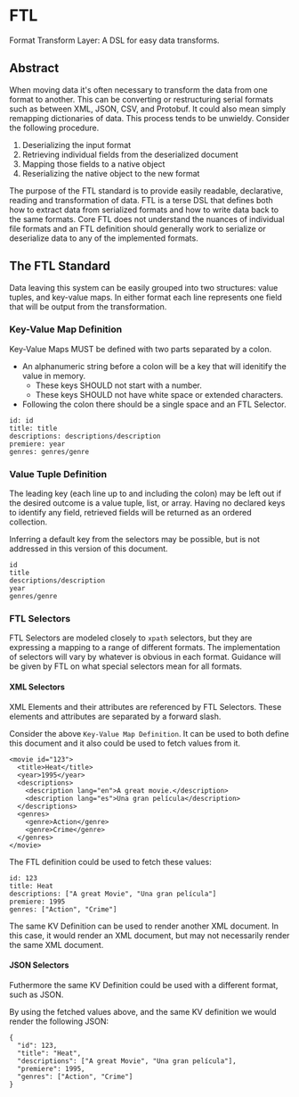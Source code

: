 # FTL
Format Transform Layer: A DSL for easy data transforms.

## Abstract

When moving data it's often necessary to transform the data from one format to another.  This can be converting or restructuring serial formats such as between XML, JSON, CSV, and Protobuf.  It could also mean simply remapping dictionaries of data.  This process tends to be unwieldy.  Consider the following procedure.

1. Deserializing the input format
2. Retrieving individual fields from the deserialized document
3. Mapping those fields to a native object
4. Reserializing the native object to the new format

The purpose of the FTL standard is to provide easily readable, declarative, reading and transformation of data.  FTL is a terse DSL that defines both how to extract data from serialized formats and how to write data back to the same formats.  Core FTL does not understand the nuances of individual file formats and an FTL definition should generally work to serialize or deserialize data to any of the implemented formats.

## The FTL Standard

Data leaving this system can be easily grouped into two structures: value tuples, and key-value maps.  In either format each line represents one field that will be output from the transformation.

### Key-Value Map Definition

Key-Value Maps MUST be defined with two parts separated by a colon.  

* An alphanumeric string before a colon will be a key that will idenitify the value in memory.
  * These keys SHOULD not start with a number.
  * These keys SHOULD not have white space or extended characters.
* Following the colon there should be a single space and an FTL Selector.

```
id: id
title: title
descriptions: descriptions/description
premiere: year
genres: genres/genre
```

### Value Tuple Definition

The leading key (each line up to and including the colon) may be left out if the desired outcome is a value tuple, list, or array.  Having no declared keys to identify any field, retrieved fields will be returned as an ordered collection.  

Inferring a default key from the selectors may be possible, but is not addressed in this version of this document.

```
id
title
descriptions/description
year
genres/genre
```


### FTL Selectors

FTL Selectors are modeled closely to `xpath` selectors, but they are expressing a mapping to a range of different formats.  The implementation of selectors will vary by whatever is obvious in each format.  Guidance will be given by FTL on what special selectors mean for all formats.

#### XML Selectors

XML Elements and their attributes are referenced by FTL Selectors.  These elements and attributes are separated by a forward slash.

Consider the above `Key-Value Map Definition`.  It can be used to both define this document and it also could be used to fetch values from it.

```
<movie id="123">
  <title>Heat</title>
  <year>1995</year>
  <descriptions>
    <description lang="en">A great movie.</description>
    <description lang="es">Una gran película</description>
  </descriptions>
  <genres>
    <genre>Action</genre>
    <genre>Crime</genre>
  </genres>
</movie>
```

The FTL definition could be used to fetch these values:

```
id: 123
title: Heat
descriptions: ["A great Movie", "Una gran película"]
premiere: 1995
genres: ["Action", "Crime"]
```

The same KV Definition can be used to render another XML document.  In this case, it would render an XML document, but may not necessarily render the same XML document.

#### JSON Selectors

Futhermore the same KV Definition could be used with a different format, such as JSON.

By using the fetched values above, and the same KV definition we would render the following JSON:

```
{
  "id": 123,
  "title": "Heat",
  "descriptions": ["A great Movie", "Una gran película"],
  "premiere": 1995,
  "genres": ["Action", "Crime"]
}
```
